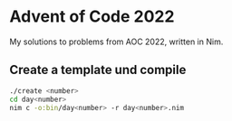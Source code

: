 # Advent of Code 2022

My solutions to problems from AOC 2022, written in Nim.

## Create a template und compile

```sh
./create <number>
cd day<number>
nim c -o:bin/day<number> -r day<number>.nim
```